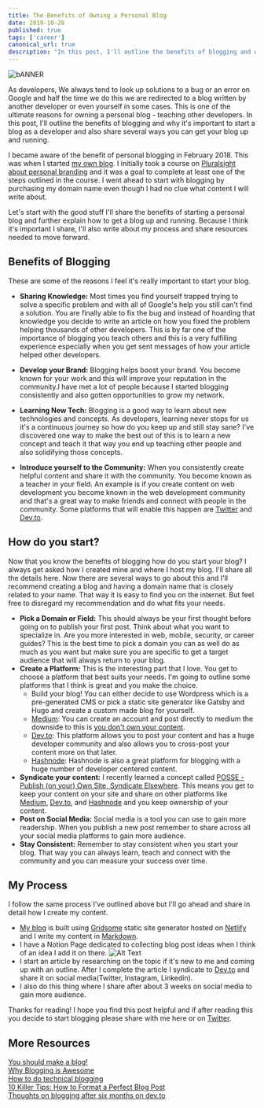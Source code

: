 ```yaml
---
title: The Benefits of Owning a Personal Blog
date: 2019-10-28
published: true
tags: ['career']
canonical_url: true
description: "In this post, I'll outline the benefits of blogging and why it's important to start a blog as a developer and also share several ways you can get your blog up and running."
---
```


![bANNER](https://res.cloudinary.com/practicaldev/image/fetch/s--9K2g73UM--/c_imagga_scale,f_auto,fl_progressive,h_420,q_auto,w_1000/https://thepracticaldev.s3.amazonaws.com/i/gr0dt31b0rbqol277wpc.png)

As developers, We always tend to look up solutions to a bug or an error on Google and half the time we do this we are redirected to a blog written by another developer or even yourself in some cases. This is one of the ultimate reasons for owning a personal blog - teaching other developers.
In this post, I'll outline the benefits of blogging and why it's important to start a blog as a developer and also share several ways you can get your blog up and running.

I became aware of the benefit of personal blogging in February 2018. This was when I started [my own blog](www.giftegwuenu.dev). I initially took a course on [Pluralsight about personal branding]( https://www.pluralsight.com/courses/developing-killer-personal-brand) and it was a goal to complete at least one of the steps outlined in the course. I went ahead to start with blogging by purchasing my domain name even though I had no clue what content I will write about.

Let's start with the good stuff I'll share the benefits of starting a personal blog and further explain how to get a blog up and running. Because I think it's important I share, I'll also write about my process and share resources needed to move forward.

## Benefits of Blogging
These are some of the reasons I feel it's really important to start your blog.

- **Sharing Knowledge:** Most times you find yourself trapped trying to solve a specific problem and with all of Google's help you still can't find a solution. You are finally able to fix the bug and instead of hoarding that knowledge you decide to write an article on how you fixed the problem helping thousands of other developers. This is by far one of the importance of blogging you teach others and this is a very fulfilling experience especially when you get sent messages of how your article helped other developers.

- **Develop your Brand:** Blogging helps boost your brand. You become known for your work and this will improve your reputation in the community.I have met a lot of people because I started blogging consistently and also gotten opportunities to grow my network. 

- **Learning New Tech:** Blogging is a good way to learn about new technologies and concepts. As developers, learning never stops for us it's a continuous journey so how do you keep up and still stay sane? I've discovered one way to make the best out of this is to learn a new concept and teach it that way you end up teaching other people and also solidifying those concepts. 

- **Introduce yourself to the Community:** When you consistently create helpful content and share it with the community. You become known as a teacher in your field. An example is if you create content on web development you become known in the web development community and that's a great way to make friends and connect with people in the community. Some platforms that will enable this happen are [Twitter](www.twwiter.com) and [Dev.to](www.dev.to).


## How do you start?

Now that you know the benefits of blogging how do you start your blog? I always get asked how I created mine and where I host my blog. I'll share all the details here. Now there are several ways to go about this and I'll recommend creating a blog and having a domain name that is closely related to your name. That way it is easy to find you on the internet.
But feel free to disregard my recommendation and do what fits your needs.

- **Pick a Domain or Field:** This should always be your first thought before going on to publish your first post. Think about what you want to specialize in. Are you more interested in web, mobile, security, or career guides? This is the best time to pick a domain you can as well do as much as you want but make sure you are specific to get a target audience that will always return to your blog.
- **Create a Platform:** This is the interesting part that I love. You get to choose a platform that best suits your needs. I'm going to outline some platforms that I think is great and you make the choice.
   - Build your blog! You can either decide to use Wordpress which is a pre-generated CMS or pick a static site generator like Gatsby and Hugo and create a custom made blog for yourself.
  - [Medium](https://medium.com): You can create an account and post directly to medium the downside to this is [you don't own your content](https://ownyourcontent.wordpress.com/2019/05/14/khoi-vinh-on-how-his-blog-amplified-his-work-and-career/).
  - [Dev.to](https://dev.to):  This platform allows you to post your content and has a huge developer community and also allows you to cross-post your content more on that later.
  - [Hashnode](https://hashnode.com): Hashnode is also a great platform for blogging with a huge number of developer centered content.
- **Syndicate your content:** I recently learned a concept called [POSSE - Publish (on your) Own Site, Syndicate Elsewhere](https://indieweb.org/POSSE). This means you get to keep your content on your site and share on other platforms like [Medium](www.medium.com), [Dev.to](www.dev.to), and [Hashnode](www.hashnode.com) and you keep ownership of your content.
- **Post on Social Media:** Social media is a tool you can use to gain more readership. When you publish a new post remember to share across all your social media platforms to gain more audience.
- **Stay Consistent:** Remember to stay consistent when you start your blog. That way you can always learn, teach and connect with the community and you can measure your success over time.

## My Process

I follow the same process I've outlined above but I'll go ahead and share in detail how I create my content.

- [My blog](https://giftegwuenu.com) is built using [Gridsome](www.gridsome.org) static site generator hosted on [Netlify](www.netlify.com) and I write my content in [Markdown](https://www.markdownguide.org/basic-syntax/).
- I have a Notion Page dedicated to collecting blog post ideas when I think of an idea I add it on there.
![Alt Text](https://thepracticaldev.s3.amazonaws.com/i/2022roez4pnw8dhuyyki.png)
- I start an article by researching on the topic if it's new to me and coming up with an outline. After I complete the article I syndicate to [Dev.to](www.dev.to) and share it on social media(Twitter, Instagram, Linkedin).
- I also do this thing where I share after about 3 weeks on social media to gain more audience.

Thanks for reading! I hope you find this post helpful and if after reading this you decide to start blogging please share with me here or on [Twitter](www.twitter.com/lauragift21).


## More Resources

[You should make a blog!](https://drewdevault.com/make-a-blog)  
[Why Blogging is Awesome](https://dev.to/ladybug/why-blogging-is-awesome-127)  
[How to do technical blogging](https://dev.to/yelluw/how-to-do-technical-blogging)  
[10 Killer Tips: How to Format a Perfect Blog Post](https://writtent.com/blog/format-perfect-blog-post-10-tips/)  
[Thoughts on blogging after six months on dev.to](https://dev.to/helenanders26/thoughts-on-blogging-after-six-months-on-devto-3a9p)
